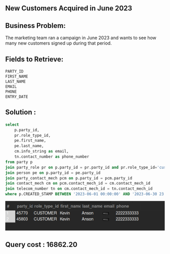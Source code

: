 ## New Customers Acquired in June 2023

## Business Problem:
The marketing team ran a campaign in June 2023 and wants to see how many new customers signed up during that period.

## Fields to Retrieve:

```
PARTY_ID
FIRST_NAME
LAST_NAME
EMAIL
PHONE
ENTRY_DATE
```

## Solution :

```sql
select
    p.party_id,
    pr.role_type_id,
    pe.first_name,
    pe.last_name,
    cm.info_string as email,
    tn.contact_number as phone_number
from party p
join party_role pr on p.party_id = pr.party_id and pr.role_type_id='customer'
join person pe on p.party_id = pe.party_id
join party_contact_mech pcm on p.party_id = pcm.party_id
join contact_mech cm on pcm.contact_mech_id = cm.contact_mech_id
join telecom_number tn on cm.contact_mech_id = tn.contact_mech_id
where p.CREATED_STAMP BETWEEN '2023-06-01 00:00:00' AND '2023-06-30 23:59:59'
```

![alt text](<Screenshot from 2025-04-03 09-59-27.png>)

## Query cost : 16862.20

